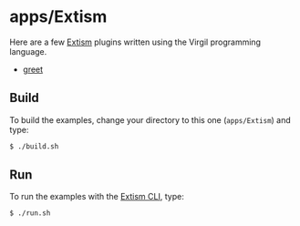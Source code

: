 # apps/Extism

Here are a few [Extism] plugins written using the Virgil programming language.

[Extism]: https://extism.org/

* [greet](greet)

## Build

To build the examples, change your directory to this one (`apps/Extism`)
and type:

```bash
$ ./build.sh
```

## Run

To run the examples with the [Extism CLI], type:

```bash
$ ./run.sh
```

[Extism CLI]: https://github.com/extism/cli
